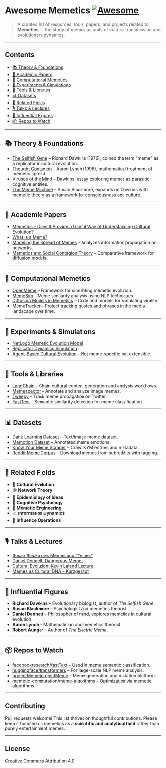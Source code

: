 # Awesome Memetics [![Awesome](https://awesome.re/badge.svg)](https://awesome.re)

> A curated list of resources, tools, papers, and projects related to **Memetics** — the study of memes as units of cultural transmission and evolutionary dynamics.

---

## Contents

- [📚 Theory & Foundations](#-theory--foundations)
- [🧠 Academic Papers](#-academic-papers)
- [🧮 Computational Memetics](#-computational-memetics)
- [🧪 Experiments & Simulations](#-experiments--simulations)
- [🔧 Tools & Libraries](#-tools--libraries)
- [📊 Datasets](#-datasets)
- [📎 Related Fields](#-related-fields)
- [🎙️ Talks & Lectures](#-talks--lectures)
- [🧭 Influential Figures](#-influential-figures)
- [📦 Repos to Watch](#-repos-to-watch)

---

## 📚 Theory & Foundations

- [The Selfish Gene](https://en.wikipedia.org/wiki/The_Selfish_Gene) – Richard Dawkins (1976), coined the term "meme" as a replicator in cultural evolution.
- [Thought Contagion](https://archive.org/details/thoughtcontagion0000lync_c9w6) – Aaron Lynch (1996), mathematical treatment of memetic spread.
- [Viruses of the Mind](https://www.inf.fu-berlin.de/lehre/pmo/eng/Dawkins-MindViruses.pdf) – Dawkins’ essay exploring memes as parasitic cognitive entities.
- [The Meme Machine](https://en.wikipedia.org/wiki/The_Meme_Machine) – Susan Blackmore, expands on Dawkins with memetic theory as a framework for consciousness and culture.

---

## 🧠 Academic Papers

- [Memetics – Does It Provide a Useful Way of Understanding Cultural Evolution?](https://journals.sagepub.com/doi/abs/10.1177/1350507605059513)
- [What is a Meme?](https://journals.sagepub.com/doi/10.1177/1350508407080325)
- [Modeling the Spread of Memes](https://arxiv.org/abs/1305.5557) – Analyzes information propagation on networks.
- [Memetics and Social Contagion Theory](https://www.jstor.org/stable/23804588) – Comparative framework for diffusion models.

---

## 🧮 Computational Memetics

- [OpenMeme](https://github.com/OpenMeme/OpenMeme) – Framework for simulating memetic evolution.
- [MemeSim](https://github.com/synesenom/memesim) – Meme similarity analysis using NLP techniques.
- [Diffusion Models in Memetics](https://github.com/social-machines/memetic-models) – Code and models for simulating virality.
- [MemeTracker](https://memetracker.org) – Project tracking quotes and phrases in the media landscape over time.

---

## 🧪 Experiments & Simulations

- [NetLogo Memetic Evolution Model](https://ccl.northwestern.edu/netlogo/models/MemeticEvolution)
- [Replicator Dynamics Simulation](https://github.com/memelab/replicator-dynamics)
- [Agent-Based Cultural Evolution](https://github.com/axelrod-python/axelrod) – Not meme-specific but extensible.

---

## 🔧 Tools & Libraries

- [LangChain](https://github.com/langchain-ai/langchain) – Chain cultural content generation and analysis workflows.
- [Memespector](https://github.com/memespector/memespector-gui) – Annotate and analyze image memes.
- [Tweepy](https://github.com/tweepy/tweepy) – Track meme propagation on Twitter.
- [FastText](https://github.com/facebookresearch/fastText) – Semantic similarity detection for meme classification.

---

## 📊 Datasets

- [Dank Learning Dataset](https://github.com/rohanrhu/dank-learning-dataset) – Text/image meme dataset.
- [Memotion Dataset](https://www.kaggle.com/datasets/sbhatti/memotion-dataset) – Annotated meme emotions.
- [Know Your Meme Scraper](https://github.com/memebot/knowyourmeme-crawler) – Crawl KYM entries and metadata.
- [Reddit Meme Corpus](https://github.com/dedede999/meme-corpus) – Download memes from subreddits with tagging.

---

## 📎 Related Fields

- 🧬 **Cultural Evolution**
- 🕸 **Network Theory**
- 🧪 **Epidemiology of Ideas**
- 🤯 **Cognitive Psychology**
- 🧠 **Memetic Engineering**
- 📈 **Information Dynamics**
- 🎯 **Influence Operations**

---

## 🎙️ Talks & Lectures

- [Susan Blackmore: Memes and “Temes”](https://www.ted.com/talks/susan_blackmore_memes_and_temes)
- [Daniel Dennett: Dangerous Memes](https://www.ted.com/talks/daniel_dennett_dangerous_memes)
- [Cultural Evolution: Kevin Laland Lecture](https://www.youtube.com/watch?v=qGsM2NAaHBI)
- [Memes as Cultural DNA – Kurzgesagt](https://www.youtube.com/watch?v=G_gEtp8XdC8)

---

## 🧭 Influential Figures

- **Richard Dawkins** – Evolutionary biologist, author of *The Selfish Gene*.
- **Susan Blackmore** – Psychologist and memetics theorist.
- **Daniel Dennett** – Philosopher of mind, explores memetics in cultural evolution.
- **Aaron Lynch** – Mathematician and memetics theorist.
- **Robert Aunger** – Author of *The Electric Meme*.

---

## 📦 Repos to Watch

- [facebookresearch/fastText](https://github.com/facebookresearch/fastText) – Used in meme semantic classification.
- [huggingface/transformers](https://github.com/huggingface/transformers) – For large-scale NLP meme analysis.
- [projectMeme/projectMeme](https://github.com/projectMeme/projectMeme) – Meme generation and mutation platform.
- [memetic-computation/meme-algorithms](https://github.com/memetic-computation/meme-algorithms) – Optimization via memetic algorithms.

---

## Contributing

Pull requests welcome! This list thrives on thoughtful contributions. Please keep it focused on memetics as a **scientific and analytical field** rather than purely entertainment memes.

---

## License

[Creative Commons Attribution 4.0](https://creativecommons.org/licenses/by/4.0/)

